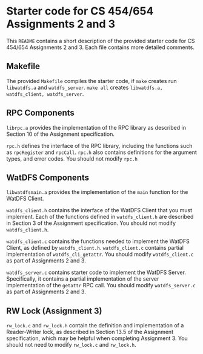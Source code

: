# Starter code for CS 454/654 Assignments 2 and 3

This `README` contains a short description of the provided starter code for CS 454/654 Assignments 2 and 3. Each file contains more detailed comments.

## Makefile
The provided `Makefile` compiles the starter code, if `make` creates run `libwatdfs.a` and `watdfs_server`. `make all` creates `libwatdfs.a, watdfs_client, watdfs_server`.

## RPC Components

`librpc.a` provides the implementation of the RPC library as described in Section 10 of the Assignment specification.

`rpc.h` defines the interface of the RPC library, including the functions such as `rpcRegister` and `rpcCall`. `rpc.h` also contains definitions for the argument types, and error codes. You should not modify `rpc.h`

## WatDFS Components

`libwatdfsmain.a` provides the implementation of the `main` function for the WatDFS Client.

`watdfs_client.h` contains the interface of the WatDFS Client that you must implement. Each of the functions defined in `watdfs_client.h` are described in Section 3 of the Assignment specification. You should not modify `watdfs_client.h`.

`watdfs_client.c` contains the functions needed to implement the WatDFS Client, as defined by `watdfs_client.h`. `watdfs_client.c` contains partial implementation of `watdfs_cli_getattr`. You should modify `watdfs_client.c` as part of Assignments 2 and 3.

`watdfs_server.c` contains starter code to implement the WatDFS Server. Specifically, it contains a partial implementation of the server implementation of the `getattr` RPC call. You should modify `watdfs_server.c` as part of Assignments 2 and 3.

## RW Lock (Assignment 3)

`rw_lock.c` and `rw_lock.h` contain the definition and implementation of a Reader-Writer lock, as described in Section 13.5 of the Assignment specification, which may be helpful when completing Assignment 3. You should not need to modify `rw_lock.c` and `rw_lock.h`.

